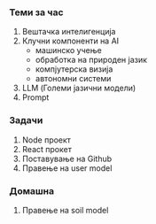 ### Теми за час

1. Вештачка интелигенција
2. Клучни компоненти на AI
   - машинско учење
   - обработка на природен јазик
   - компјутерска визија
   - автономни системи
3. LLM (Големи јазични модели)
4. Prompt

### Задачи

1. Node проект
2. React прокет
3. Поставување на Github
4. Правење на user model

### Домашна

1. Правење на soil model
